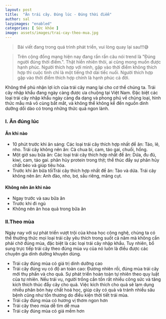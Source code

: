 ```yaml
---
layout: post
title:  "Ăn trái cây. Đúng lúc - Đúng thời điểm"
author: sal
lazyimages: "enabled"
categories: [ Sức khỏe ]
image: assets/images/trai-cay-theo-mua.jpg
---
```

> Bài viết đang trong quá trình phát triển, vui lòng quay lại sau!!!😅

> Trên cộng đồng mạng hiện nay đang rần rần câu nói trend là "Đúng người đúng thời điểm.". Thật hiển nhiên thôi, ai cũng mong muốn được hạnh phúc. Người thích hợp với mình, gặp vào thời điểm không thích hợp thì cuộc tình chỉ là một tiếng thở dài tiếc nuối. Người thích hợp gặp vào thời điểm thích hợp chính là hạnh phúc cả đời.

Không thể phủ nhận lợi ích của trái cây mang lại cho cơ thể chúng ta. Trái cây nhập khẩu đang ngày càng được ưa chuộng tại Việt Nam. Đặc biệt các loại trái cây nhập khẩu ngày càng đa dạng và phong phú về chủng loại, hình thức mẫu mã vô cùng bắt mắt, và không thể không kể đến nguồn dinh dưỡng dồi dào có trong những thức quả ngon lành.

### I. Ăn đúng lúc
#### Ăn khi nào
- 10 phút trước khi ăn sáng: Các loại trái cây thích hợp nhất để ăn: Táo, lê, nho. Trái cây không nên ăn: Cà chua bi, cam, táo gai, chuối, hồng.
- Một giờ sau bữa ăn: Các loại trái cây thích hợp nhất để ăn: Dứa, đu đủ, kiwi, cam, táo gai. phân hủy protein trong thịt; thể thúc đẩy sự phân hủy chất béo và giúp tiêu hóa.
- Trước khi ăn bữa tốiTrái cây thích hợp nhất để ăn: Táo và dứa.
Trái cây không nên ăn: Anh đào, nho, bơ, sầu riêng, măng cụt.

#### Không nên ăn khi nào
- Ngay trước và sau bữa ăn
- Trước khi đi ngủ
- Không nên ăn hoa quả trong bữa ăn

### II.Theo mùa

Ngày nay với sự phát triển vượt trội của khoa học công nghệ, chúng ta có thể thưởng thức mọi loại trái cây yêu thích trong suốt cả năm mà không cần phải chờ đúng mùa, đặc biệt là các loại trái cây nhập khẩu. Tuy nhiên, bổ sung trực tiếp trái cây theo đúng mùa vụ của nó luôn là điều được các chuyên gia dinh dưỡng khuyên dùng.

- Trái cây đúng mùa có giá trị dinh dưỡng cao
- Trái cây đúng vụ có độ an toàn cao: Đương nhiên rồi, đúng mùa trái cây mới thụ phấn và cho quả. Sự phát triển hoàn toàn tự nhiên theo quy luật của tự nhiên. Nếu trái vụ, người trồng cần tốn rất nhiều công sức và tăng kích thích thúc đẩy cây cho quả. Việc kích thích cho quả sẽ lạm dụng nhiều phân bón hay chất hoá học, giúp cây có quả và tránh nhiều sâu bệnh cũng như tổn thương do điều kiện thời tiết trái mùa.
- Trái cây đúng mùa có hương vị thơm ngon hơn
- Trái cây theo mùa dễ tìm dễ mua
- Trái cây đúng mùa có giá mềm hơn
